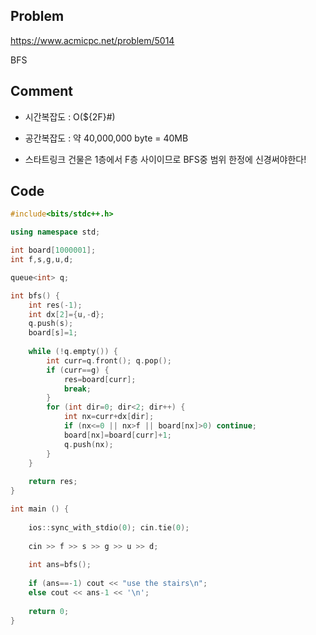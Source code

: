 ## Problem
<https://www.acmicpc.net/problem/5014>

BFS

## Comment
* 시간복잡도 : O(${2F}#)

* 공간복잡도 : 약 40,000,000 byte = 40MB

* 스타트링크 건물은 1층에서 F층 사이이므로 BFS중 범위 한정에 신경써야한다! 

## Code
```c++
#include<bits/stdc++.h>

using namespace std;

int board[1000001];
int f,s,g,u,d;

queue<int> q;

int bfs() {
    int res(-1);
    int dx[2]={u,-d};
    q.push(s);
    board[s]=1;
    
    while (!q.empty()) {
        int curr=q.front(); q.pop();
        if (curr==g) {
            res=board[curr];
            break;
        }
        for (int dir=0; dir<2; dir++) {
            int nx=curr+dx[dir];
            if (nx<=0 || nx>f || board[nx]>0) continue;
            board[nx]=board[curr]+1;
            q.push(nx);
        }
    }
    
    return res;
}

int main () {
    
    ios::sync_with_stdio(0); cin.tie(0);
    
    cin >> f >> s >> g >> u >> d;
    
    int ans=bfs();
    
    if (ans==-1) cout << "use the stairs\n";
    else cout << ans-1 << '\n';
    
    return 0;
}
```
